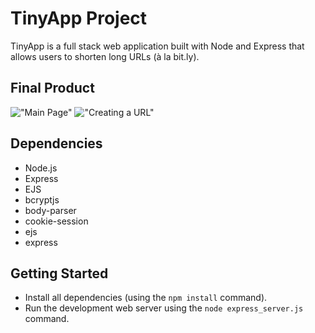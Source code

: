 # TinyApp Project

TinyApp is a full stack web application built with Node and Express that allows users to shorten long URLs (à la bit.ly).

## Final Product

!["Main Page"](https://i.imgur.com/gDbJNSP.jpg)
!["Creating a URL"](https://i.imgur.com/NfbjL1Q.jpg)

## Dependencies

- Node.js
- Express
- EJS
- bcryptjs
- body-parser
- cookie-session
- ejs
- express


## Getting Started

- Install all dependencies (using the `npm install` command).
- Run the development web server using the `node express_server.js` command.